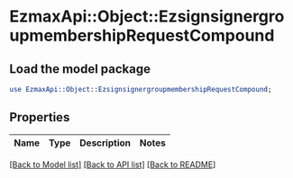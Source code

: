 # EzmaxApi::Object::EzsignsignergroupmembershipRequestCompound

## Load the model package
```perl
use EzmaxApi::Object::EzsignsignergroupmembershipRequestCompound;
```

## Properties
Name | Type | Description | Notes
------------ | ------------- | ------------- | -------------

[[Back to Model list]](../README.md#documentation-for-models) [[Back to API list]](../README.md#documentation-for-api-endpoints) [[Back to README]](../README.md)


